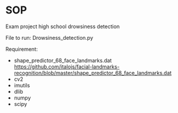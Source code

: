 # SOP
Exam project high school drowsiness detection

File to run:
Drowsiness_detection.py


Requirement:
- shape_predictor_68_face_landmarks.dat https://github.com/italojs/facial-landmarks-recognition/blob/master/shape_predictor_68_face_landmarks.dat
- cv2
- imutils
- dlib
- numpy
- scipy
